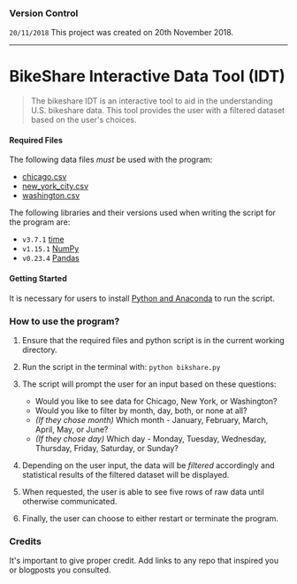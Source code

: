 ### Version Control
`20/11/2018` This project was created on 20th November 2018.
***
# BikeShare Interactive Data Tool (IDT)
> The bikeshare IDT is an interactive tool to aid in the understanding U.S. bikeshare data. This tool provides the user with a filtered dataset based on the user's choices.

#### Required Files
The following data files _must_ be used with the program:
- [chicago.csv](chicago.csv)
- [new_york_city.csv](new_york_city.csv)
- [washington.csv](washington.csv)

The following libraries and their versions used when writing the script for the program are:
- `v3.7.1` [time](https://docs.python.org/3/library/time.html)
- `v1.15.1` [NumPy](https://docs.scipy.org/doc/numpy-1.15.1/reference/index.html#reference)
- `v0.23.4` [Pandas](https://pandas.pydata.org/pandas-docs/version/0.23.4/index.html)

#### Getting Started
It is necessary for users to install [Python and Anaconda](https://www.datacamp.com/community/tutorials/installing-anaconda-windowsshould) to run the script.

### How to use the program?
1. Ensure that the required files and python script is in the current working directory.
2. Run the script in the terminal with:
`python bikshare.py`
3. The script will prompt the user for an input based on these questions:

   * Would you like to see data for Chicago, New York, or Washington?
   * Would you like to filter by month, day, both, or none at all?
   * _(If they chose month)_ Which month - January, February, March, April, May, or June?
   * _(If they chose day)_ Which day - Monday, Tuesday, Wednesday, Thursday, Friday, Saturday, or Sunday?


4. Depending on the user input, the data will be _filtered_ accordingly and statistical results of the filtered dataset will be displayed.
5. When requested, the user is able to see five rows of raw data until otherwise communicated.
6. Finally, the user can choose to either restart or terminate the program.

### Credits
It's important to give proper credit. Add links to any repo that inspired you or blogposts you consulted.
